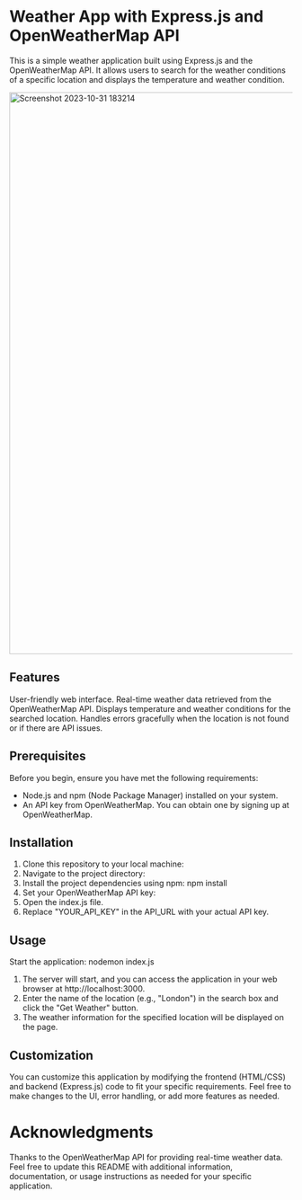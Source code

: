 # Weather App with Express.js and OpenWeatherMap API

This is a simple weather application built using Express.js and the OpenWeatherMap API. It allows users to search for the weather conditions of a specific location and displays the temperature and weather condition.

<img width="1000" alt="Screenshot 2023-10-31 183214" src="https://github.com/Arslanshanii/Weather-APP/assets/107418040/32f485fa-cac8-4309-9c31-c465a7a20f39">


## Features
User-friendly web interface.
Real-time weather data retrieved from the OpenWeatherMap API.
Displays temperature and weather conditions for the searched location.
Handles errors gracefully when the location is not found or if there are API issues.

## Prerequisites
Before you begin, ensure you have met the following requirements:
- Node.js and npm (Node Package Manager) installed on your system.
- An API key from OpenWeatherMap. You can obtain one by signing up at OpenWeatherMap.

## Installation
1.	Clone this repository to your local machine:
2.	Navigate to the project directory:
3.	Install the project dependencies using npm: npm install
4.	Set your OpenWeatherMap API key:
5.	Open the index.js file.
6.	Replace "YOUR_API_KEY" in the API_URL with your actual API key.

## Usage
Start the application: nodemon index.js
1.	The server will start, and you can access the application in your web browser at http://localhost:3000.
2.	Enter the name of the location (e.g., "London") in the search box and click the "Get Weather" button.
3.	The weather information for the specified location will be displayed on the page.

## Customization
You can customize this application by modifying the frontend (HTML/CSS) and backend (Express.js) code to fit your specific requirements. Feel free to make changes to the UI, error handling, or add more features as needed.

# Acknowledgments
Thanks to the OpenWeatherMap API for providing real-time weather data.
Feel free to update this README with additional information, documentation, or usage instructions as needed for your specific application.

